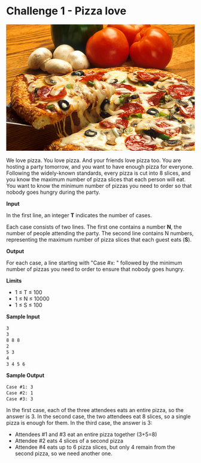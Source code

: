 # Challenge 1 - Pizza love

![pizza](https://raw.githubusercontent.com/kutyel/TuentiChallenge7/master/Challenge%2001/pizza.jpg)

We love pizza. You love pizza. And your friends love pizza too. You are hosting a party tomorrow, and you want to have enough pizza for everyone. Following the widely-known standards, every pizza is cut into 8 slices, and you know the maximum number of pizza slices that each person will eat. You want to know the minimum number of pizzas you need to	order so that nobody goes hungry during the party.

**Input**

In the first line, an integer **T** indicates the number of cases.

Each case consists of two lines. The first one contains a number **N**, the number of people attending the party. The second line contains N numbers, representing the maximum number of pizza slices that each guest eats (**S**).

**Output**

For each case, a line starting with "Case #x: " followed by the minimum number of pizzas you	need to order to ensure that nobody goes hungry.

**Limits**

- 1 ≤ T ≤ 100
- 1 ≤ N ≤ 10000
- 1 ≤ S ≤ 100

**Sample Input**
```
3
3
8 8 8
2
5 3
4
3 4 5 6
```
**Sample Output**
```
Case #1: 3
Case #2: 1
Case #3: 3
```
In the first case, each of the three attendees eats an entire pizza, so the answer is 3.
In the second case, the two attendees eat 8 slices, so a single pizza is enough for them.
In the third case, the answer is 3:
- Attendees #1 and #3 eat an entire pizza together (3+5=8)
- Attendee #2 eats 4 slices of a second pizza
- Attendee #4 eats up to 6 pizza slices, but only 4 remain from the second pizza, so we need another one.
